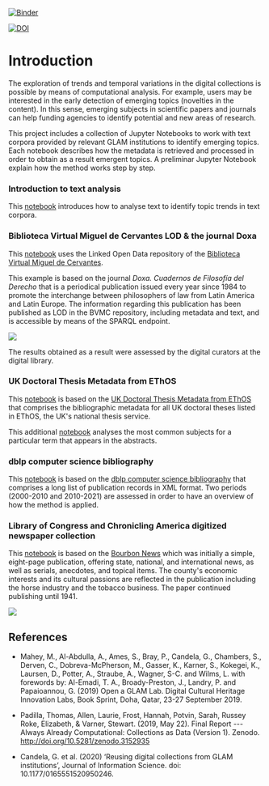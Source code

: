 [![Binder](https://mybinder.org/badge_logo.svg)](https://mybinder.org/v2/gh/hibernator11/notebook-emerging-topics-corpora/master)

[![DOI](https://zenodo.org/badge/DOI/10.5281/zenodo.4636823.svg)](https://doi.org/10.5281/zenodo.4636823)



# Introduction

The exploration of trends and temporal variations in the digital collections is possible by means of computational analysis. For example, users may be interested in the early detection of emerging topics (novelties in the content). In this sense, emerging subjects in scientific papers and journals can help funding agencies to identify potential and new areas of research.

This project includes a collection of Jupyter Notebooks to work with text corpora provided by relevant GLAM institutions to identify emerging topics. Each notebook describes how the metadata is retrieved and processed in order to obtain as a result emergent topics. A preliminar Jupyter Notebook explain how the method works step by step.


### Introduction to text analysis
This [notebook](https://nbviewer.jupyter.org/github/hibernator11/notebook-emerging-topics-corpora/blob/master/introduction-to-text-analysis.ipynb) introduces how to analyse text to identify topic trends in text corpora.


### Biblioteca Virtual Miguel de Cervantes LOD & the journal Doxa
This [notebook](https://nbviewer.jupyter.org/github/hibernator11/notebook-emerging-topics-corpora/blob/master/doxa.ipynb) uses the Linked Open Data repository of the [Biblioteca Virtual Miguel de Cervantes](http://www.cervantesvirtual.com).

This example is based on the journal *Doxa. Cuadernos de Filosofía del Derecho* that is a periodical publication issued every year since 1984 to promote the interchange between philosophers of law from Latin America and Latin Europe. The information regarding this publication has been published as LOD in the BVMC repository, including metadata and text, and is accessible by means of the SPARQL endpoint.

<img src="images/journal-relationships.png">

The results obtained as a result were assessed by the digital curators at the digital library.


### UK Doctoral Thesis Metadata from EThOS

This [notebook](https://nbviewer.jupyter.org/github/hibernator11/notebook-emerging-topics-corpora/blob/master/ethos.ipynb) is based on the [UK Doctoral Thesis Metadata from EThOS](https://doi.org/10.23636/1344) that comprises the bibliographic metadata for all UK doctoral theses listed in EThOS, the UK's national thesis service.

This additional [notebook](https://nbviewer.jupyter.org/github/hibernator11/notebook-emerging-topics-corpora/blob/master/ethos-subjects.ipynb) analyses the most common subjects for a particular term that appears in the abstracts.


### dblp computer science bibliography

This [notebook](https://nbviewer.jupyter.org/github/hibernator11/notebook-emerging-topics-corpora/blob/master/dblp.ipynb) is based on the [dblp computer science bibliography](https://dblp.uni-trier.de/xml/) that comprises a long list of publication records in XML format. Two periods (2000-2010 and 2010-2021) are assessed in order to have an overview of how the method is applied.


### Library of Congress and Chronicling America digitized newspaper collection

This [notebook](https://nbviewer.jupyter.org/github/hibernator11/notebook-emerging-topics-corpora/blob/master/chronicling-america-loc.ipynb) is based on the [Bourbon News](https://chroniclingamerica.loc.gov/lccn/sn86069873/) which was initially a simple, eight-page publication, offering state, national, and international news, as well as serials, anecdotes, and topical items. The county's economic interests and its cultural passions are reflected in the publication including the horse industry and the tobacco business. The paper continued publishing until 1941.


<img src="images/graph-loc.png">

## References

- Mahey, M., Al-Abdulla, A., Ames, S., Bray, P., Candela, G., Chambers, S., Derven, C., Dobreva-McPherson, M., Gasser, K., Karner, S., Kokegei, K., Laursen, D., Potter, A., Straube, A., Wagner, S-C. and Wilms, L. with forewords by: Al-Emadi, T. A., Broady-Preston, J., Landry, P. and Papaioannou, G. (2019) Open a GLAM Lab. Digital Cultural Heritage Innovation Labs, Book Sprint, Doha, Qatar, 23-27 September 2019.

- Padilla, Thomas, Allen, Laurie, Frost, Hannah, Potvin, Sarah, Russey Roke, Elizabeth, & Varner, Stewart. (2019, May 22). Final Report --- Always Already Computational: Collections as Data (Version 1). Zenodo. http://doi.org/10.5281/zenodo.3152935

- Candela, G. et al. (2020) ‘Reusing digital collections from GLAM institutions’, Journal of Information Science. doi: 10.1177/0165551520950246.
